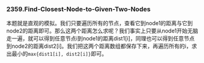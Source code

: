 ### 2359.Find-Closest-Node-to-Given-Two-Nodes

本题就是直观的模拟。我们只要遍历所有的节点，查看它到node1的距离与它到node2的距离即可。那么这两个距离怎么求呢？我们事实上只要从node1开始无脑走一遍，就可以得到任意节点i到node1的距离dist1[i]，同理也可以得到任意节点到node2的距离dist2[i]。我们把这两个距离数组都保存下来，再遍历所有的i，求出最小的`max{dist1[i], dist2[i]}`即可。
